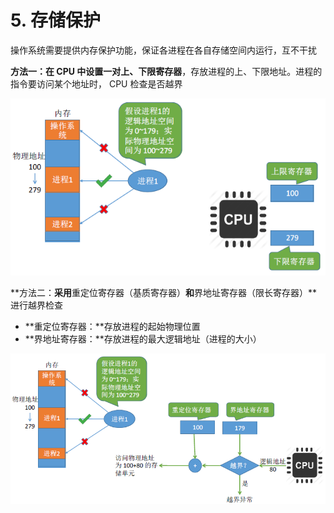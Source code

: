 # 5. 存储保护

操作系统需要提供内存保护功能，保证各进程在各自存储空间内运行，互不干扰

**方法一：**在 CPU 中**设置一对上、下限寄存器**，存放进程的上、下限地址。进程的指令要访问某个地址时， CPU 检查是否越界

![](../.gitbook/assets/image%20%2832%29.png)

**方法二：**采用**重定位寄存器（基质寄存器）**和**界地址寄存器（限长寄存器）**进行越界检查

* **重定位寄存器：**存放进程的起始物理位置
* **界地址寄存器：**存放进程的最大逻辑地址（进程的大小）

![](../.gitbook/assets/image%20%2825%29.png)

